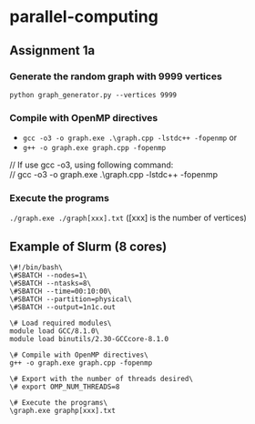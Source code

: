 # parallel-computing

## Assignment 1a

### Generate the random graph with 9999 vertices
`python graph_generator.py --vertices 9999`

### Compile with OpenMP directives
- `gcc -o3 -o graph.exe .\graph.cpp -lstdc++ -fopenmp` or
- `g++ -o graph.exe graph.cpp -fopenmp`

// If use gcc -o3, using following command:\
// gcc -o3 -o graph.exe .\graph.cpp -lstdc++ -fopenmp

### Execute the programs
`./graph.exe ./graph[xxx].txt` ([xxx] is the number of vertices)

## Example of Slurm (8 cores)
```
\#!/bin/bash\
\#SBATCH --nodes=1\
\#SBATCH --ntasks=8\
\#SBATCH --time=00:10:00\
\#SBATCH --partition=physical\
\#SBATCH --output=1n1c.out

\# Load required modules\
module load GCC/8.1.0\
module load binutils/2.30-GCCcore-8.1.0

\# Compile with OpenMP directives\
g++ -o graph.exe graph.cpp -fopenmp

\# Export with the number of threads desired\
\# export OMP_NUM_THREADS=8

\# Execute the programs\
\graph.exe graphp[xxx].txt
```